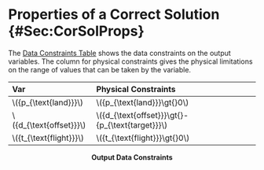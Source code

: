 # Properties of a Correct Solution {#Sec:CorSolProps}

The [Data Constraints Table](./SecCorSolProps.md#Table:OutDataConstraints) shows the data constraints on the output variables. The column for physical constraints gives the physical limitations on the range of values that can be taken by the variable.

<div id="Table:OutDataConstraints"></div>

|Var                       |Physical Constraints                                |
|:-------------------------|:---------------------------------------------------|
|\\({p\_{\text{land}}}\\)  |\\({p\_{\text{land}}}\gt{}0\\)                      |
|\\({d\_{\text{offset}}}\\)|\\({d\_{\text{offset}}}\gt{}-{p\_{\text{target}}}\\)|
|\\({t\_{\text{flight}}}\\)|\\({t\_{\text{flight}}}\gt{}0\\)                    |

**<p align="center">Output Data Constraints</p>**

